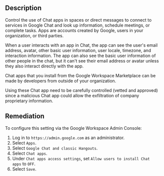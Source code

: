 ## Description

Control the use of Chat apps in spaces or direct messages to connect to services in Google Chat and look up information, schedule meetings, or complete tasks. Apps are accounts created by Google, users in your organization, or third parties.

When a user interacts with an app in Chat, the app can see the user's email address, avatar, other basic user information, user locale, timezone, and interaction information. The app can also see the basic user information of other people in the chat, but it can't see their email address or avatar unless they also interact directly with the app.

Chat apps that you install from the Google Workspace Marketplace can be made by developers from outside of your organization.

Using these Chat app need to be carefully controlled (vetted and approved) since a malicious Chat app could allow the exfiltration of company proprietary information.

## Remediation

To configure this setting via the Google Workspace Admin Console:

1. Log in to `https://admin.google.com` as an administrator.
2. Select `Apps`.
3. Select `Google Chat and classic Hangouts`.
4. Select `Chat apps`.
5. Under `Chat apps access settings`, set `Allow users to install Chat apps` to `OFF`.
6. Select `Save`.

